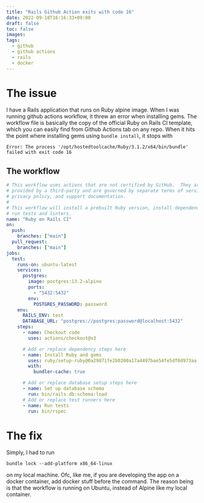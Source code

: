 ```yaml
---
title: "Rails Github Action exits with code 16"
date: 2022-09-18T16:16:33+09:00
draft: false
toc: false
images:
tags:
  - github
  - github actions
  - rails
  - docker
---
```


# The issue

I have a Rails application that runs on Ruby alpine image. When I was running github actions workflow, it threw an error when installing gems.
The workflow file is basically the copy of the official Ruby on Rails CI template, which you can easily find from Github Actions tab on any repo.
When it hits the point where installing gems using `bundle install`, it stops with

```shell
Error: The process '/opt/hostedtoolcache/Ruby/3.1.2/x64/bin/bundle' failed with exit code 16
```

## The workflow

```yaml
# This workflow uses actions that are not certified by GitHub.  They are
# provided by a third-party and are governed by separate terms of service,
# privacy policy, and support documentation.
#
# This workflow will install a prebuilt Ruby version, install dependencies, and
# run tests and linters.
name: "Ruby on Rails CI"
on:
  push:
    branches: ["main"]
  pull_request:
    branches: ["main"]
jobs:
  test:
    runs-on: ubuntu-latest
    services:
      postgres:
        image: postgres:13.2-alpine
        ports:
          - "5432:5432"
        env:
          POSTGRES_PASSWORD: password
    env:
      RAILS_ENV: test
      DATABASE_URL: "postgres://postgres:password@localhost:5432"
    steps:
      - name: Checkout code
        uses: actions/checkout@v3

      # Add or replace dependency steps here
      - name: Install Ruby and gems
        uses: ruby/setup-ruby@0a29871fe2b0200a17a4497bae54fe5df0d973aa # v1.115.3
        with:
          bundler-cache: true

      # Add or replace database setup steps here
      - name: Set up database schema
        run: bin/rails db:schema:load
      # Add or replace test runners here
      - name: Run tests
        run: bin/rspec
```

# The fix

Simply, I had to run

```shell
bundle lock --add-platform x86_64-linux
```

on my local machine. Ofc, like me, if you are developing the app on a docker container, add docker stuff before the command.
The reason being is that the workflow is running on Ubuntu, instead of Alpine like my local container.
